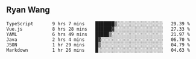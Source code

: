 ## Ryan Wang

<!--START_SECTION:waka-->

```text
TypeScript       9 hrs 7 mins    ███████▒░░░░░░░░░░░░░░░░░   29.39 %
Vue.js           8 hrs 28 mins   ██████▓░░░░░░░░░░░░░░░░░░   27.33 %
YAML             6 hrs 49 mins   █████▒░░░░░░░░░░░░░░░░░░░   21.97 %
Java             2 hrs 4 mins    █▓░░░░░░░░░░░░░░░░░░░░░░░   06.70 %
JSON             1 hr 29 mins    █▒░░░░░░░░░░░░░░░░░░░░░░░   04.79 %
Markdown         1 hr 26 mins    █░░░░░░░░░░░░░░░░░░░░░░░░   04.63 %
```

<!--END_SECTION:waka-->
